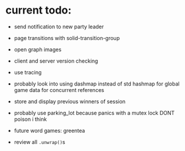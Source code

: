 # current todo:

- send notification to new party leader

- page transitions with solid-transition-group

- open graph images

- client and server version checking

- use tracing

- probably look into using dashmap instead of std hashmap for global game data for concurrent references

- store and display previous winners of session

- probably use parking_lot because panics with a mutex lock DONT poison i think

- future word games: greentea

- review all `.unwrap()`s
